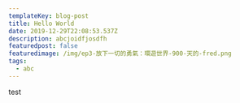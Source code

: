 ```yaml
---
templateKey: blog-post
title: Hello World
date: 2019-12-29T22:08:53.537Z
description: abcjoidfjosdfh
featuredpost: false
featuredimage: /img/ep3-放下一切的勇氣：環遊世界-900-天的-fred.png
tags:
  - abc
---
```

test
